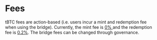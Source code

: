 # Fees

tBTC fees are action-based (i.e. users incur a mint and redemption fee when using the bridge). Currently, the mint fee is [0% ](https://etherscan.io/address/0x5e4861a80B55f035D899f66772117F00FA0E8e7B#readProxyContract#F3)and the redemption fee is [0.2%](https://etherscan.io/address/0x5e4861a80B55f035D899f66772117F00FA0E8e7B#readProxyContract#F13). The bridge fees can be changed through governance.
